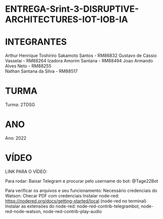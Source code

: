 # ENTREGA-Srint-3-DISRUPTIVE-ARCHITECTURES-IOT-IOB-IA

# INTEGRANTES
Arthur Henrique Toshiriro Sakamoto Santos - RM86832 
Gustavo de Cássio Vasselai - RM88264 
Izadora Amorim Santana - RM88494 
Joao Armando Alves Neto - RM88255  
Nathan Santana da Silva - RM88517

# TURMA
Turma: 2TDSG

# ANO
Ano: 2022

# VÍDEO
LINK PARA O VÍDEO:

Para rodar:
Baixar Telegram e procurar pelo username do bot: @Tage22Bot

Para verificar os arquivos e seu funcionamento: 
Necessário credenciais do Watson: Checar PDF com credenciais
Instalar node-red: https://nodered.org/docs/getting-started/local (node-red no terminal)
Instalar as extensões do node-red: node-red-contrib-telegrambot, node-red-node-watson, node-red-contrib-play-audio
